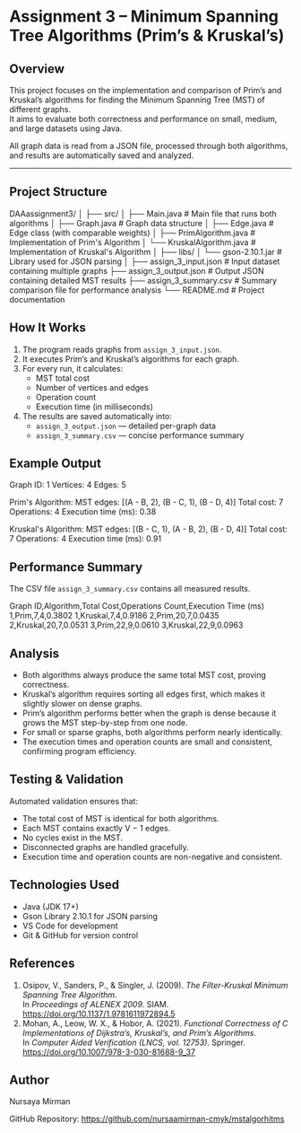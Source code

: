 #  Assignment 3 – Minimum Spanning Tree Algorithms (Prim’s & Kruskal’s)

##  Overview
This project focuses on the implementation and comparison of Prim’s and Kruskal’s algorithms for finding the Minimum Spanning Tree (MST) of different graphs.  
It aims to evaluate both correctness and performance on small, medium, and large datasets using Java.

All graph data is read from a JSON file, processed through both algorithms, and results are automatically saved and analyzed.

---

##  Project Structure

DAAassignment3/
│
├── src/
│ ├── Main.java # Main file that runs both algorithms
│ ├── Graph.java # Graph data structure
│ ├── Edge.java # Edge class (with comparable weights)
│ ├── PrimAlgorithm.java # Implementation of Prim's Algorithm
│ └── KruskalAlgorithm.java # Implementation of Kruskal's Algorithm
│
├── libs/
│ └── gson-2.10.1.jar # Library used for JSON parsing
│
├── assign_3_input.json # Input dataset containing multiple graphs
├── assign_3_output.json # Output JSON containing detailed MST results
├── assign_3_summary.csv # Summary comparison file for performance analysis
└── README.md # Project documentation



##  How It Works
1. The program reads graphs from `assign_3_input.json`.
2. It executes Prim’s and Kruskal’s algorithms for each graph.
3. For every run, it calculates:
   - MST total cost  
   - Number of vertices and edges  
   - Operation count  
   - Execution time (in milliseconds)
4. The results are saved automatically into:
   - `assign_3_output.json` — detailed per-graph data  
   - `assign_3_summary.csv` — concise performance summary  



## Example Output

Graph ID: 1
Vertices: 4
Edges: 5

Prim's Algorithm:
MST edges: [(A - B, 2), (B - C, 1), (B - D, 4)]
Total cost: 7
Operations: 4
Execution time (ms): 0.38

Kruskal's Algorithm:
MST edges: [(B - C, 1), (A - B, 2), (B - D, 4)]
Total cost: 7
Operations: 4
Execution time (ms): 0.91



##  Performance Summary
The CSV file `assign_3_summary.csv` contains all measured results.

Graph ID,Algorithm,Total Cost,Operations Count,Execution Time (ms)
1,Prim,7,4,0.3802
1,Kruskal,7,4,0.9186
2,Prim,20,7,0.0435
2,Kruskal,20,7,0.0531
3,Prim,22,9,0.0610
3,Kruskal,22,9,0.0963



##  Analysis
- Both algorithms always produce the same total MST cost, proving correctness.  
- Kruskal’s algorithm requires sorting all edges first, which makes it slightly slower on dense graphs.  
- Prim’s algorithm performs better when the graph is dense because it grows the MST step-by-step from one node.  
-  For small or sparse graphs, both algorithms perform nearly identically.  
-  The execution times and operation counts are small and consistent, confirming program efficiency.



##  Testing & Validation
Automated validation ensures that:
- The total cost of MST is identical for both algorithms.  
- Each MST contains exactly V − 1 edges.  
- No cycles exist in the MST.  
- Disconnected graphs are handled gracefully.  
- Execution time and operation counts are non-negative and consistent.



##  Technologies Used
- Java (JDK 17+)
- Gson Library 2.10.1 for JSON parsing  
- VS Code for development  
- Git & GitHub for version control  


##  References
1. Osipov, V., Sanders, P., & Singler, J. (2009). *The Filter-Kruskal Minimum Spanning Tree Algorithm*.  
   In *Proceedings of ALENEX 2009*. SIAM. https://doi.org/10.1137/1.9781611972894.5  
2. Mohan, A., Leow, W. X., & Hobor, A. (2021). *Functional Correctness of C Implementations of Dijkstra’s, Kruskal’s, and Prim’s Algorithms*.  
   In *Computer Aided Verification (LNCS, vol. 12753)*. Springer. https://doi.org/10.1007/978-3-030-81688-9_37



##  Author
Nursaya Mirman


GitHub Repository: https://github.com/nursaamirman-cmyk/mstalgorhitms
